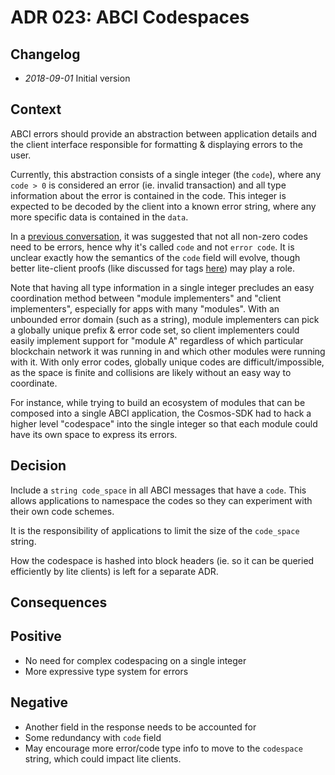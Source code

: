 # ADR 023: ABCI Codespaces

## Changelog

- *2018-09-01* Initial version

## Context

ABCI errors should provide an abstraction between application details
and the client interface responsible for formatting & displaying errors to the user.

Currently, this abstraction consists of a single integer (the `code`), where any
`code > 0` is considered an error (ie. invalid transaction) and all type
information about the error is contained in the code. This integer is
expected to be decoded by the client into a known error string, where any
more specific data is contained in the `data`.

In a [previous conversation](https://github.com/tendermint/abci/issues/165#issuecomment-353704015),
it was suggested that not all non-zero codes need to be errors, hence why it's called `code` and not `error code`.
It is unclear exactly how the semantics of the `code` field will evolve, though
better lite-client proofs (like discussed for tags
[here](https://github.com/reapchain/reapchain-core/issues/1007#issuecomment-413917763))
may play a role.

Note that having all type information in a single integer
precludes an easy coordination method between "module implementers" and "client
implementers", especially for apps with many "modules". With an unbounded error domain (such as a string), module
implementers can pick a globally unique prefix & error code set, so client
implementers could easily implement support for "module A" regardless of which
particular blockchain network it was running in and which other modules were running with it. With
only error codes, globally unique codes are difficult/impossible, as the space
is finite and collisions are likely without an easy way to coordinate.

For instance, while trying to build an ecosystem of modules that can be composed into a single
ABCI application, the Cosmos-SDK had to hack a higher level "codespace" into the
single integer so that each module could have its own space to express its
errors.

## Decision

Include a `string code_space` in all ABCI messages that have a `code`.
This allows applications to namespace the codes so they can experiment with
their own code schemes.

It is the responsibility of applications to limit the size of the `code_space`
string.

How the codespace is hashed into block headers (ie. so it can be queried
efficiently by lite clients) is left for a separate ADR.

## Consequences

## Positive

- No need for complex codespacing on a single integer
- More expressive type system for errors

## Negative

- Another field in the response needs to be accounted for
- Some redundancy with `code` field
- May encourage more error/code type info to move to the `codespace` string, which
  could impact lite clients.

